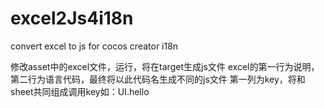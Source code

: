 # excel2Js4i18n
convert excel to js for cocos creator i18n

修改asset中的excel文件，运行，将在target生成js文件
excel的第一行为说明，第二行为语言代码，最终将以此代码名生成不同的js文件
第一列为key，将和sheet共同组成调用key如：UI.hello

